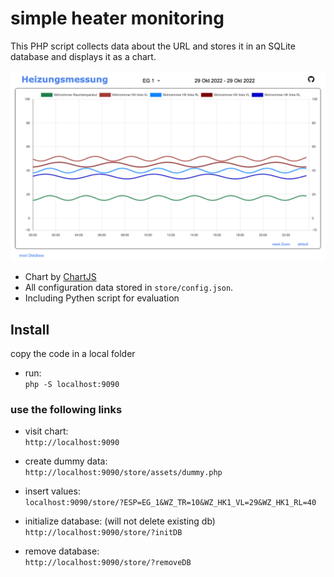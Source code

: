 # simple heater monitoring

This PHP script collects data about the URL and stores it in an SQLite database and displays it as a chart.   

![screenshot](css/screenshot.png)

- Chart by [ChartJS](https://www.chartjs.org/)
- All configuration data stored in `store/config.json`.
- Including Pythen script for evaluation

## Install

copy the code in a local folder

- run:  
`php -S localhost:9090`

### use the following links

- visit chart:  
`http://localhost:9090`

- create dummy data:   
`http://localhost:9090/store/assets/dummy.php` 

- insert values:  
`localhost:9090/store/?ESP=EG_1&WZ_TR=10&WZ_HK1_VL=29&WZ_HK1_RL=40`

- initialize database: (will not delete existing db)  
`http://localhost:9090/store/?initDB`

- remove database:   
`http://localhost:9090/store/?removeDB`



 

